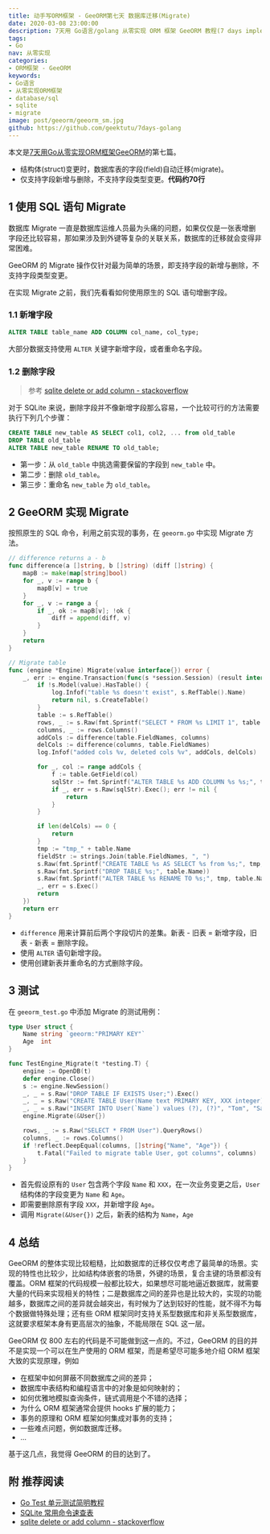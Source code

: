 ```yaml
---
title: 动手写ORM框架 - GeeORM第七天 数据库迁移(Migrate)
date: 2020-03-08 23:00:00
description: 7天用 Go语言/golang 从零实现 ORM 框架 GeeORM 教程(7 days implement golang object relational mapping framework from scratch tutorial)，动手写 ORM 框架，参照 gorm, xorm 的实现。结构体(struct)变更时，数据库表的字段(field)自动迁移(migrate)；仅支持字段新增与删除，不支持字段类型变更。
tags:
- Go
nav: 从零实现
categories:
- ORM框架 - GeeORM
keywords:
- Go语言
- 从零实现ORM框架
- database/sql
- sqlite
- migrate
image: post/geeorm/geeorm_sm.jpg
github: https://github.com/geektutu/7days-golang
---
```


本文是[7天用Go从零实现ORM框架GeeORM](https://geektutu.com/post/geeorm.html)的第七篇。

- 结构体(struct)变更时，数据库表的字段(field)自动迁移(migrate)。
- 仅支持字段新增与删除，不支持字段类型变更。**代码约70行**

## 1 使用 SQL 语句 Migrate

数据库 Migrate 一直是数据库运维人员最为头痛的问题，如果仅仅是一张表增删字段还比较容易，那如果涉及到外键等复杂的关联关系，数据库的迁移就会变得非常困难。

GeeORM 的 Migrate 操作仅针对最为简单的场景，即支持字段的新增与删除，不支持字段类型变更。

在实现 Migrate 之前，我们先看看如何使用原生的 SQL 语句增删字段。

### 1.1 新增字段

```sql
ALTER TABLE table_name ADD COLUMN col_name, col_type;
```

大部分数据支持使用 `ALTER` 关键字新增字段，或者重命名字段。

### 1.2 删除字段

> 参考 [sqlite delete or add column - stackoverflow](https://stackoverflow.com/questions/8442147/how-to-delete-or-add-column-in-sqlite)

对于 SQLite 来说，删除字段并不像新增字段那么容易，一个比较可行的方法需要执行下列几个步骤：

```sql
CREATE TABLE new_table AS SELECT col1, col2, ... from old_table
DROP TABLE old_table
ALTER TABLE new_table RENAME TO old_table;
```

- 第一步：从 `old_table` 中挑选需要保留的字段到 `new_table` 中。
- 第二步：删除 `old_table`。
- 第三步：重命名 `new_table` 为 `old_table`。

## 2 GeeORM 实现 Migrate

按照原生的 SQL 命令，利用之前实现的事务，在 `geeorm.go` 中实现 Migrate 方法。

```go
// difference returns a - b
func difference(a []string, b []string) (diff []string) {
	mapB := make(map[string]bool)
	for _, v := range b {
		mapB[v] = true
	}
	for _, v := range a {
		if _, ok := mapB[v]; !ok {
			diff = append(diff, v)
		}
	}
	return
}

// Migrate table
func (engine *Engine) Migrate(value interface{}) error {
	_, err := engine.Transaction(func(s *session.Session) (result interface{}, err error) {
		if !s.Model(value).HasTable() {
			log.Infof("table %s doesn't exist", s.RefTable().Name)
			return nil, s.CreateTable()
		}
		table := s.RefTable()
		rows, _ := s.Raw(fmt.Sprintf("SELECT * FROM %s LIMIT 1", table.Name)).QueryRows()
		columns, _ := rows.Columns()
		addCols := difference(table.FieldNames, columns)
		delCols := difference(columns, table.FieldNames)
		log.Infof("added cols %v, deleted cols %v", addCols, delCols)

		for _, col := range addCols {
			f := table.GetField(col)
			sqlStr := fmt.Sprintf("ALTER TABLE %s ADD COLUMN %s %s;", table.Name, f.Name, f.Type)
			if _, err = s.Raw(sqlStr).Exec(); err != nil {
				return
			}
		}

		if len(delCols) == 0 {
			return
		}
		tmp := "tmp_" + table.Name
		fieldStr := strings.Join(table.FieldNames, ", ")
		s.Raw(fmt.Sprintf("CREATE TABLE %s AS SELECT %s from %s;", tmp, fieldStr, table.Name))
		s.Raw(fmt.Sprintf("DROP TABLE %s;", table.Name))
		s.Raw(fmt.Sprintf("ALTER TABLE %s RENAME TO %s;", tmp, table.Name))
		_, err = s.Exec()
		return
	})
	return err
}
```

- `difference` 用来计算前后两个字段切片的差集。新表 - 旧表 = 新增字段，旧表 - 新表 = 删除字段。
- 使用 `ALTER` 语句新增字段。
- 使用创建新表并重命名的方式删除字段。

## 3 测试

在 `geeorm_test.go` 中添加 Migrate 的测试用例：

```go
type User struct {
	Name string `geeorm:"PRIMARY KEY"`
	Age  int
}

func TestEngine_Migrate(t *testing.T) {
	engine := OpenDB(t)
	defer engine.Close()
	s := engine.NewSession()
	_, _ = s.Raw("DROP TABLE IF EXISTS User;").Exec()
	_, _ = s.Raw("CREATE TABLE User(Name text PRIMARY KEY, XXX integer);").Exec()
	_, _ = s.Raw("INSERT INTO User(`Name`) values (?), (?)", "Tom", "Sam").Exec()
	engine.Migrate(&User{})

	rows, _ := s.Raw("SELECT * FROM User").QueryRows()
	columns, _ := rows.Columns()
	if !reflect.DeepEqual(columns, []string{"Name", "Age"}) {
		t.Fatal("Failed to migrate table User, got columns", columns)
	}
}
```

- 首先假设原有的 `User` 包含两个字段 `Name` 和 `XXX`，在一次业务变更之后，`User` 结构体的字段变更为 `Name` 和 `Age`。
- 即需要删除原有字段 `XXX`，并新增字段 `Age`。
- 调用 `Migrate(&User{})` 之后，新表的结构为 `Name`，`Age`

## 4 总结

GeeORM 的整体实现比较粗糙，比如数据库的迁移仅仅考虑了最简单的场景。实现的特性也比较少，比如结构体嵌套的场景，外键的场景，复合主键的场景都没有覆盖。ORM 框架的代码规模一般都比较大，如果想尽可能地逼近数据库，就需要大量的代码来实现相关的特性；二是数据库之间的差异也是比较大的，实现的功能越多，数据库之间的差异就会越突出，有时候为了达到较好的性能，就不得不为每个数据做特殊处理；还有些 ORM 框架同时支持关系型数据库和非关系型数据库，这就要求框架本身有更高层次的抽象，不能局限在 SQL 这一层。

GeeORM 仅 800 左右的代码是不可能做到这一点的。不过，GeeORM 的目的并不是实现一个可以在生产使用的 ORM 框架，而是希望尽可能多地介绍 ORM 框架大致的实现原理，例如

- 在框架中如何屏蔽不同数据库之间的差异；
- 数据库中表结构和编程语言中的对象是如何映射的；
- 如何优雅地模拟查询条件，链式调用是个不错的选择；
- 为什么 ORM 框架通常会提供 hooks 扩展的能力；
- 事务的原理和 ORM 框架如何集成对事务的支持；
- 一些难点问题，例如数据库迁移。
- ...

基于这几点，我觉得 GeeORM 的目的达到了。

## 附 推荐阅读

- [Go Test 单元测试简明教程](https://geektutu.com/post/quick-go-test.html)
- [SQLite 常用命令速查表](https://geektutu.com/post/cheat-sheet-sqlite.html)
- [sqlite delete or add column - stackoverflow](https://stackoverflow.com/questions/8442147/how-to-delete-or-add-column-in-sqlite)
